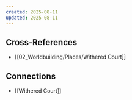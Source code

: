 ```yaml
---
created: 2025-08-11
updated: 2025-08-11
---
```




## Cross-References

- [[02_Worldbuilding/Places/Withered Court]]


## Connections

- [[Withered Court]]
